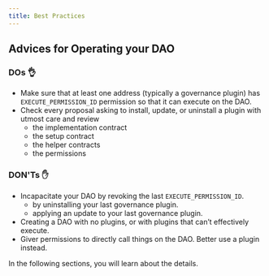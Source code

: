 ```yaml
---
title: Best Practices
---
```


## Advices for Operating your DAO

### DOs 👌

- Make sure that at least one address (typically a governance plugin) has `EXECUTE_PERMISSION_ID` permission so that it can execute on the DAO.
- Check every proposal asking to install, update, or uninstall a plugin with utmost care and review
  - the implementation contract
  - the setup contract
  - the helper contracts
  - the permissions

### DON'Ts ✋

- Incapacitate your DAO by revoking the last `EXECUTE_PERMISSION_ID`.
  - by uninstalling your last governance plugin.
  - applying an update to your last governance plugin.
- Creating a DAO with no plugins, or with plugins that can’t effectively execute.
- Giver permissions to directly call things on the DAO. Better use a plugin instead.

In the following sections, you will learn about the details.
